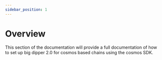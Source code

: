 ```yaml
---
sidebar_position: 1
---
```

# Overview

This section of the documentation will provide a full documentation of how to set up big dipper 2.0 for cosmos based chains using the cosmos SDK.
